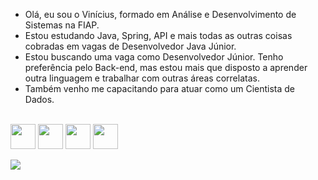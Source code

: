 - Olá, eu sou o Vinícius, formado em Análise e Desenvolvimento de Sistemas na FIAP.
- Estou estudando Java, Spring, API e mais todas as outras coisas cobradas em vagas de Desenvolvedor Java Júnior.
- Estou buscando uma vaga como Desenvolvedor Júnior. Tenho preferência pelo Back-end, mas estou mais que disposto a aprender outra linguagem e trabalhar com outras áreas correlatas.
- Também venho me capacitando para atuar como um Cientista de Dados.

 

<div style="display: inline_block"><br>
<img align="center" height="40" width="40" src="https://cdn.jsdelivr.net/gh/devicons/devicon/icons/java/java-original.svg" />            
<img align="center" height="40" width="40" src="https://cdn.jsdelivr.net/gh/devicons/devicon/icons/linux/linux-original.svg" />
<img align="center" height="40" width="40" src="https://cdn.jsdelivr.net/gh/devicons/devicon/icons/ubuntu/ubuntu-plain.svg" />
<img align="center" height="40" width="40" src="https://cdn.jsdelivr.net/gh/devicons/devicon/icons/git/git-original.svg" />
</div><br>


<div>
  <a href="linkedin.com/in/vinícius-santos-ribeiro-ab7922216" target="_blank"><img src="https://img.shields.io/badge/LinkedIn-0077B5?style=for-the-badge&logo=linkedin&logoColor=white" target="_blank"></a>
</div>
          
